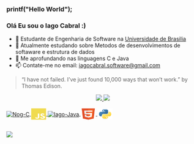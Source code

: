 ### printf("Hello World");
### Olá Eu sou o Iago Cabral :)

- 🔭 Estudante de Engenharia de Software na <a href="https://www.unb.br"> Universidade de Brasilia</a>
- 🌱 Atualmente estudando sobre Metodos de desenvolvimentos de softaware e estrutura de dados 
- 🤔 Me aprofundando nas linguagens C e Java
- 📫 Contate-me no email: iagocabral.software@gmail.com


>“I have not failed. I’ve just found 10,000 ways that won’t work.” by Thomas Edison.

<div align="center">
  <a href="https://github.com/iagocabral">
  <img height="180em" src="https://github-readme-stats.vercel.app/api?username=iagocabral&show_icons=true&theme=dracula&include_all_commits=true&count_private=true"/>
  <img height="180em" src="https://github-readme-stats.vercel.app/api/top-langs/?username=iagocabral&layout=compact&langs_count=7&theme=dracula"/>
</div>
  
  <div style="display: inline_block"><br>
  <img align="center" alt="Nog-C" height="30" width="40" src="https://img.icons8.com/color/48/000000/c-programming.png">
  <img align="center" alt="Iago-Js" height="30" width="40" src="https://raw.githubusercontent.com/devicons/devicon/master/icons/javascript/javascript-plain.svg">
  <img align="center" alt="Iago-Java" height="30" width="40" src="https://cdn.jsdelivr.net/gh/devicons/devicon/icons/java/java-original.svg">
  <img align="center" alt="Iago-HTML" height="30" width="40" src="https://raw.githubusercontent.com/devicons/devicon/master/icons/html5/html5-original.svg">
  <img align="center" alt="Iago-Python" height="30" width="40" src="https://raw.githubusercontent.com/devicons/devicon/master/icons/python/python-original.svg">
  
</div>
  
  ##
  
  <div>
    <a href = "iagocabral.software@gmail.com"><img src="https://img.shields.io/badge/-Gmail-%23333?style=for-the-badge&logo=gmail&logoColor=white" target="_blank"></a>
  </div>
